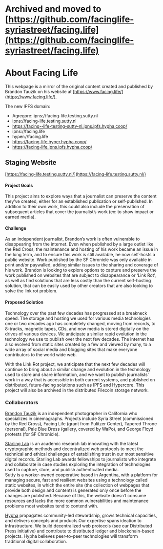 # Archived and moved to [https://github.com/facinglife-syriastreet/facing.life](https://github.com/facinglife-syriastreet/facing.life)


# About Facing Life
This webpage is a mirror of the original content created and published by Brandon Tauzik on his website at [https://www.facing.life/](https://www.facing.life/).

The new IPFS domain:
* Agregore: ipns://facing-life.testing.sutty.nl
* ipns://facing-life.testing.sutty.nl
* https://facing--life-testing-sutty-nl.ipns.ipfs.hypha.coop/
* ipns://facing.life
* hyper://facing.life
* https://facing-life.hyper.hypha.coop/
* https://facing-life.ipns.ipfs.hypha.coop/
 

## Staging Website
[https://facing-life.testing.sutty.nl/](https://facing-life.testing.sutty.nl/)


#### Project Goals
This project aims to explore ways that a journalist can preserve the content they’ve created, either for an established publication or self-published. In addition to their own work, this could also include the preservation of subsequent articles that cover the journalist’s work (ex: to show impact or earned media).

#### Challenge
As an independent journalist, Brandon’s work is often vulnerable to disappearing from the internet. Even when published by a large outlet like the Red Cross, the maintenance and hosting of his work became an issue in the long term, and to ensure this work is still available, he now self-hosts a public website. Work published by the SF Chronicle was only available in print and/or paywalled, adding similar issues to the sharing and coverage of his work. 
Brandon is looking to explore options to capture and preserve the work published on websites that are subject to disappearance or ‘Link Rot’, as well as find solutions that are less costly than the current self-hosting solution, that can be easily used by other creators that are also looking to solve the link rot problem.

#### Proposed Solution
Technology over the past few decades has progressed at a breakneck speed. The storage and hosting we used for various media technologies one or two decades ago has completely changed, moving from records, to 8-tracks, magnetic tapes, CDs, and now media is stored digitally on the drives of various devices. We anticipate a similar rapid evolution in the technology we use to publish over the next few decades. The internet has also evolved from static sites created by a few and viewed by many, to a wide array of social media and blogging sites that make everyone contributors to the world wide web. 

With the Link Rot project, we anticipate that the next few decades will continue to bring about a similar change and evolution in the technology used to store and share information, and we want to publish journalists’ work in a way that is accessible in both current systems, and published on distributed, future-facing solutions such as IPFS and Hypercore. This project will also be archived in the distributed Filecoin storage network. 



### Collaborators

[Brandon Tauzik](https://brandontauszik.com/) is an independent photographer in California who specializes in cinemagraphs. Projects include Syria Street (commissioned by the Red Cross), Facing Life (grant from Pulitzer Center), Tapered Throne (personal), Pale Blue Dress (gallery, covered by WaPo), and George Floyd protests (for SF Chronicle).

[Starling Lab](https://www.starlinglab.org/) is an academic research lab innovating with the latest cryptographic methods and decentralized web protocols to meet the technical and ethical challenges of establishing trust in our most sensitive digital records. Starling Lab awards fellowships to journalists who integrate and collaborate in case studies exploring the integration of technologies used to capture, store, and publish authenticated media.  
Sutty is a worker-owned cooperative based in Argentina, with a platform for managing secure, fast and resilient websites using a technology called static websites, in which the entire site (the collection of webpages that provide both design and content) is generated only once before the changes are published. Because of this, the website doesn’t consume resources and lacks the more common vulnerabilities and maintenance problems most websites tend to contend with.

[Hypha](https://hypha.coop/) propagates community-led stewardship, grows technical capacities, and delivers concepts and products.Our expertise spans ideation to infrastructure. We build decentralized web protocols (see our Distributed Press initiative) and contribute to distributed ledger and blockchain-based projects. Hypha believes peer-to-peer technologies will transform traditional digital collaboration.




